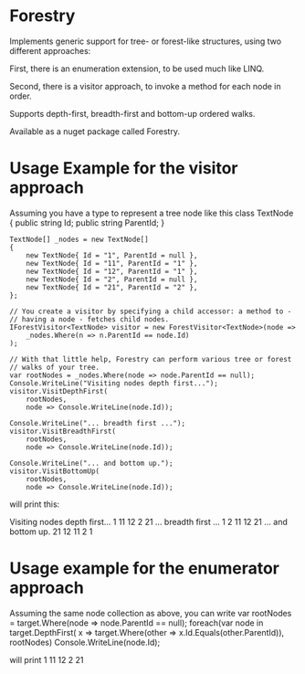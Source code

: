 # Forestry

Implements generic support for tree- or forest-like structures, using two different approaches:

First, there is an enumeration extension, to be used much like LINQ.

Second, there is a visitor approach, to invoke a method for each node in order.

Supports depth-first, breadth-first and bottom-up ordered walks.

Available as a nuget package called Forestry.


# Usage Example for the visitor approach

Assuming you have a type to represent a tree node like this
    class TextNode
    {
        public string Id;
        public string ParentId;
    }

    TextNode[] _nodes = new TextNode[]
    {
        new TextNode{ Id = "1", ParentId = null },
        new TextNode{ Id = "11", ParentId = "1" },
        new TextNode{ Id = "12", ParentId = "1" },
        new TextNode{ Id = "2", ParentId = null },
        new TextNode{ Id = "21", ParentId = "2" },
    };

    // You create a visitor by specifying a child accessor: a method to -
    // having a node - fetches child nodes.
    IForestVisitor<TextNode> visitor = new ForestVisitor<TextNode>(node =>
        _nodes.Where(n => n.ParentId == node.Id)
    );

    // With that little help, Forestry can perform various tree or forest
    // walks of your tree.
    var rootNodes = _nodes.Where(node => node.ParentId == null);
    Console.WriteLine("Visiting nodes depth first...");
    visitor.VisitDepthFirst(
        rootNodes,
        node => Console.WriteLine(node.Id));

    Console.WriteLine("... breadth first ...");
    visitor.VisitBreadthFirst(
        rootNodes,
        node => Console.WriteLine(node.Id));

    Console.WriteLine("... and bottom up.");
    visitor.VisitBottomUp(
        rootNodes,
        node => Console.WriteLine(node.Id));

will print this:

Visiting nodes depth first...
 1
 11
 12
 2
 21
... breadth first ...
 1
 2
 11
 12
 21
... and bottom up.
 21
 12
 11
 2
 1

# Usage example for the enumerator approach

Assuming the same node collection as above, you can write
    var rootNodes = target.Where(node => node.ParentId == null);
    foreach(var node in target.DepthFirst(
            x => target.Where(other => x.Id.Equals(other.ParentId)),
            rootNodes)
        Console.WriteLine(node.Id);

will print
 1
 11
 12
 2
 21

